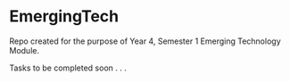 # EmergingTech
Repo created for the purpose of Year 4, Semester 1 Emerging Technology Module.

Tasks to be completed soon . . .


